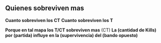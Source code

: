 
## Quienes sobreviven mas
**Cuanto sobreviven los CT** 
**Cuanto sobreviven los T**

**Porque en tal mapa los T/CT sobreviven mas** (CT)
**La (cantidad de Kills) por (partida) influye en la (supervivencia) del (bando opuesto)**


